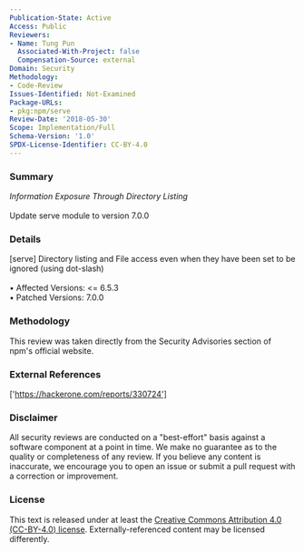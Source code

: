 ```yaml
---
Publication-State: Active
Access: Public
Reviewers:
- Name: Tung Pun
  Associated-With-Project: false
  Compensation-Source: external
Domain: Security
Methodology:
- Code-Review
Issues-Identified: Not-Examined
Package-URLs:
- pkg:npm/serve
Review-Date: '2018-05-30'
Scope: Implementation/Full
Schema-Version: '1.0'
SPDX-License-Identifier: CC-BY-4.0
---
```

### Summary
*Information Exposure Through Directory Listing*<br><br>Update serve module to version 7.0.0
### Details
[serve] Directory listing and File access even when they have been set to be ignored (using dot-slash)
<br><br>• Affected Versions: <= 6.5.3
<br>• Patched Versions: 7.0.0
### Methodology
This review was taken directly from the Security Advisories section of npm's official website.
### External References
['https://hackerone.com/reports/330724']
### Disclaimer
All security reviews are conducted on a "best-effort" basis against a software component at a point in time. We make no guarantee as to the quality or completeness of any review. If you believe any content is inaccurate, we encourage you to open an issue or submit a pull request with a correction or improvement.
### License
This text is released under at least the [Creative Commons Attribution 4.0 (CC-BY-4.0) license](https://creativecommons.org/licenses/by/4.0/legalcode.txt). Externally-referenced content may be licensed differently.
